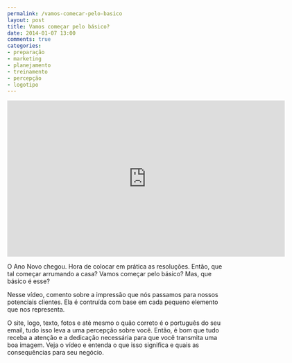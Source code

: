 ```yaml
---
permalink: /vamos-comecar-pelo-basico
layout: post
title: Vamos começar pelo básico?
date: 2014-01-07 13:00
comments: true
categories: 
- preparação
- marketing
- planejamento
- treinamento
- percepção
- logotipo
---
```

<iframe width="640" height="360" src="http://www.youtube.com/embed/ncGRbptS69M" frameborder="0" allowfullscreen></iframe>

O Ano Novo chegou. Hora de colocar em prática as resoluções. Então, que tal começar arrumando a casa? Vamos começar pelo básico? Mas, que básico é esse?

Nesse vídeo, comento sobre a impressão que nós passamos para nossos potenciais clientes. Ela é contruída com base em cada pequeno elemento que nos representa. 

O site, logo, texto, fotos e até mesmo o quão correto é o português do seu email, tudo isso leva a uma percepção sobre você. Então, é bom que tudo receba a atenção e a dedicação necessária para que você transmita uma boa imagem. Veja o vídeo e entenda o que isso significa e quais as consequências para seu negócio.

[1]: http://500px.com/photo/55599812
[2]: http://www.magdalenaroeseler.com